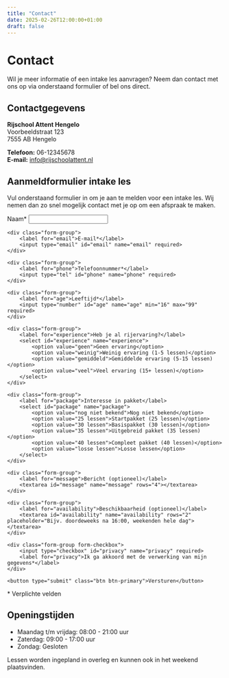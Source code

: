 ```yaml
---
title: "Contact"
date: 2025-02-26T12:00:00+01:00
draft: false
---
```


# Contact

Wil je meer informatie of een intake les aanvragen? Neem dan contact met ons op via onderstaand formulier of bel ons direct.

## Contactgegevens

**Rijschool Attent Hengelo**  
Voorbeeldstraat 123  
7555 AB Hengelo

**Telefoon:** 06-12345678  
**E-mail:** info@rijschoolattent.nl

## Aanmeldformulier intake les

Vul onderstaand formulier in om je aan te melden voor een intake les. Wij nemen dan zo snel mogelijk contact met je op om een afspraak te maken.

<form action="https://formspree.io/f/xyyourformid" method="POST" class="contact-form">
    <div class="form-group">
        <label for="name">Naam*</label>
        <input type="text" id="name" name="name" required>
    </div>
    
    <div class="form-group">
        <label for="email">E-mail*</label>
        <input type="email" id="email" name="email" required>
    </div>
    
    <div class="form-group">
        <label for="phone">Telefoonnummer*</label>
        <input type="tel" id="phone" name="phone" required>
    </div>
    
    <div class="form-group">
        <label for="age">Leeftijd*</label>
        <input type="number" id="age" name="age" min="16" max="99" required>
    </div>
    
    <div class="form-group">
        <label for="experience">Heb je al rijervaring?</label>
        <select id="experience" name="experience">
            <option value="geen">Geen ervaring</option>
            <option value="weinig">Weinig ervaring (1-5 lessen)</option>
            <option value="gemiddeld">Gemiddelde ervaring (5-15 lessen)</option>
            <option value="veel">Veel ervaring (15+ lessen)</option>
        </select>
    </div>
    
    <div class="form-group">
        <label for="package">Interesse in pakket</label>
        <select id="package" name="package">
            <option value="nog niet bekend">Nog niet bekend</option>
            <option value="25 lessen">Startpakket (25 lessen)</option>
            <option value="30 lessen">Basispakket (30 lessen)</option>
            <option value="35 lessen">Uitgebreid pakket (35 lessen)</option>
            <option value="40 lessen">Compleet pakket (40 lessen)</option>
            <option value="losse lessen">Losse lessen</option>
        </select>
    </div>
    
    <div class="form-group">
        <label for="message">Bericht (optioneel)</label>
        <textarea id="message" name="message" rows="4"></textarea>
    </div>
    
    <div class="form-group">
        <label for="availability">Beschikbaarheid (optioneel)</label>
        <textarea id="availability" name="availability" rows="2" placeholder="Bijv. doordeweeks na 16:00, weekenden hele dag"></textarea>
    </div>
    
    <div class="form-group form-checkbox">
        <input type="checkbox" id="privacy" name="privacy" required>
        <label for="privacy">Ik ga akkoord met de verwerking van mijn gegevens*</label>
    </div>
    
    <button type="submit" class="btn btn-primary">Versturen</button>
</form>

<p class="form-note">* Verplichte velden</p>

## Openingstijden

- Maandag t/m vrijdag: 08:00 - 21:00 uur
- Zaterdag: 09:00 - 17:00 uur
- Zondag: Gesloten

Lessen worden ingepland in overleg en kunnen ook in het weekend plaatsvinden.

